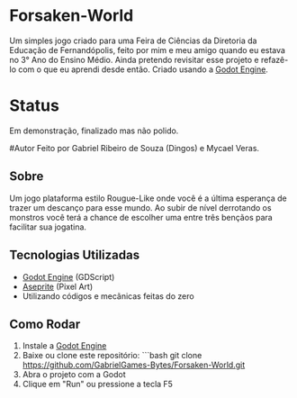 # Forsaken-World

Um simples jogo criado para uma Feira de Ciências da Diretoria da Educação de Fernandópolis, feito por mim e meu amigo quando eu estava no 3° Ano do Ensino Médio.
Ainda pretendo revisitar esse projeto e refazê-lo com o que eu aprendi desde então.
Criado usando a [Godot Engine](https:://godotengine.org).

# Status
Em demonstração, finalizado mas não polido.

#Autor
Feito por Gabriel Ribeiro de Souza (Dingos) e Mycael Veras.

## Sobre

Um jogo plataforma estilo Rougue-Like onde você é a última esperança de trazer um descanço para esse mundo.
Ao subir de nível derrotando os monstros você terá a chance de escolher uma entre três bençãos para facilitar sua jogatina.

## Tecnologias Utilizadas

- [Godot Engine](https:://godotengine.org) (GDScript)
- [Aseprite](https://www.aseprite.org) (Pixel Art)
- Utilizando códigos e mecãnicas feitas do zero

## Como Rodar

1. Instale a [Godot Engine](https://godotengine.ord/download)
2. Baixe ou clone este repositório: ```bash git clone https://github.com/GabrielGames-Bytes/Forsaken-World.git
3. Abra o projeto com a Godot
4. Clique em "Run" ou pressione a tecla F5
